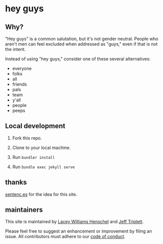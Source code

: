 # hey guys

## Why?

"Hey guys" is a common salutation, but it's not gender neutral. People who aren't men can feel excluded when addressed as "guys," even if that is not the intent.

Instead of using "hey guys," consider one of these several alternatives:

- everyone
- folks
- all
- friends
- pals
- team
- y'all
- people
- peeps

## Local development

1. Fork this repo.

2. Clone to your local machine.

3. Run `bundler install`

4. Run `bundle exec jekyll serve`

## thanks

[sentenc.es](http://sentenc.es/) for the idea for this site.

## maintainers

This site is maintained by [Lacey Williams Henschel](https://twitter.com/laceynwilliams) and [Jeff Triplett](https://twitter.com/webology).

Please feel free to suggest an enhancement or improvement by filing an issue. All contributors must adhere to our [code of conduct](CODE_OF_CONDUCT.md).

